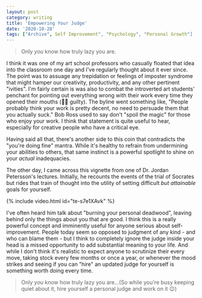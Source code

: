 ```yaml
---
layout: post
category: writing
title: 'Empowering Your Judge'
date: '2020-10-28'
tags: ["Archive", Self Improvement", "Psychology", "Personal Growth"]
---
```


> Only _you_ know how truly lazy you are.

I think it was one of my art school professors who casually floated that idea into the classroom one day and I've regularly thought about it ever since. The point was to assuage any trepidation or feelings of imposter syndrome that might hamper our creativity, productivity, and any other pertinent "ivities". I'm fairly certain is was also to combat the introverted art students' penchant for pointing out everything wrong with their work every time they opened their mouths (🤚🏻 guilty). The byline went something like, "People probably think your work is pretty decent, no need to persuade them that you actually suck." Bob Ross used to say don't "spoil the magic" for those who enjoy your work. I think that statement is quite useful to hear, especially for creative people who have a critical eye.

<!--more-->

Having said all that, there's another side to this coin that contradicts the "you're doing fine" mantra. While it's healthy to refrain from undermining your abilities to others, that same instinct is a powerful spotlight to shine on your _actual_ inadequacies.

The other day, I came across this vignette from one of Dr. Jordan Petersson's lectures. Initially, he recounts the events of the trial of Socrates but rides that train of thought into the utility of setting difficult _but attainable_ goals for yourself. 

{% include video.html id="te-s7e1XAvk" %}

I've often heard him talk about "burning your personal deadwood", leaving behind only the things about you that are good. I think this is a really powerful concept and imminently useful for anyone serious about self-improvement. People today seem so opposed to judgment of any kind - and who can blame them - but I think to completely ignore the judge inside your head is a missed opportunity to add substantial meaning to your life. And while I don't think it's realistic to expect anyone to scrutinize their every move, taking stock every few months or once a year, or whenever the mood strikes and seeing if you can "hire" an updated judge for yourself is something worth doing every time.

> Only _you_ know how truly lazy you are...(So while you're busy keeping quiet about it, hire yourself a personal judge and work on it 😉)
